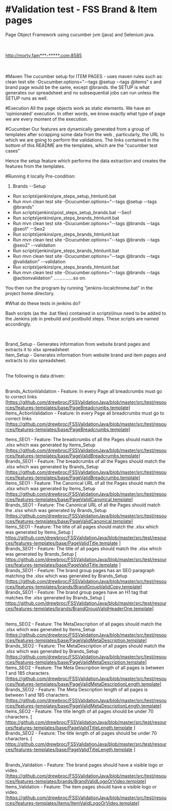 #Validation test - FSS Brand & Item pages
=====================

Page Object Framework using cucumber jvm (java) and Selenium java.<br><br><br>

http://morty.fam***-*****.com:8585<br><br><br>

#Maven
The cucumber setup for ITEM PAGES - uses maven rules such as:   clean test site -Dcucumber.options="--tags @setup --tags @items" s and brand page would be the same, except @brands.  the SETUP is what generates our spreadsheet and no subsequential jobs can run unless the SETUP runs as well.

#Execution
All the page objects work as static elements. We have an 'opinionated' execution. In other words, we know exactly what type of page we are every moment of the execution.

#Cucumber
Our features are dynamically generated from a group of templates after scrapping some data from the web , particularly, the URL to which we are going to perform the validations. The links contained in the bottom of this README are the templates, which are the "cucumber test cases"

Hence the setup feature which performs the data extraction and creates the features from the templates.

#Running it locally
Pre-condition: 

1. Brands
--Setup
- Run scripts\jenkins\pre_steps_setup_htmlunit.bat
- Run mvn clean test site -Dcucumber.options="--tags @setup --tags @brands"
- Run scripts\jenkins\post_steps_setup_brands.bat
--Seo1
- Run scripts\jenkins\pre_steps_brands_htmlunit.bat
- Run mvn clean test site -Dcucumber.options="--tags @brands --tags @seo1"
--Seo2
- Run scripts\jenkins\pre_steps_brands_htmlunit.bat
- Run mvn clean test site -Dcucumber.options="--tags @brands --tags @seo2"
--validation
- Run scripts\jenkins\pre_steps_brands_htmlunit.bat
- Run mvn clean test site -Dcucumber.options="--tags @brands --tags @validation"
--validation
- Run scripts\jenkins\pre_steps_brands_htmlunit.bat
- Run mvn clean test site -Dcucumber.options="--tags @brands --tags @actionvalidation"
...............so on.

You then run the program by running "jenkins-localchrome.bat"  in the project home directory.

#What do these tests in jenkins do?

Bash scripts (as the .bat files) contained in scripts\linux need to be added to the Jenkins job in prebuild and postbuild steps. These scripts are named accordingly.

<br>

Brand_Setup - Generates information from website brand pages and extracts it to xlsx spreadsheet <br>
Item_Setup - Generates information from website brand and item pages and extracts to xlsx spreadsheet. <br><br>

The following is data driven:<br><br>

Brands_ActionValidation - Feature: In every Page all breadcrumbs must go to correct links  [https://github.com/drewbroc/FSSValidationJava/blob/master/src/test/resources/features-templates/base/PageBreadcrumbs.template]<br>
Items_ActionValidation - Feature: In every Page all breadcrumbs must go to correct links  [https://github.com/drewbroc/FSSValidationJava/blob/master/src/test/resources/features-templates/base/PageBreadcrumbs.template]<br>

Items_SEO1 - Feature: The breadcrumbs of all the Pages should match the .xlsx which was generated by Items_Setup [https://github.com/drewbroc/FSSValidationJava/blob/master/src/test/resources/features-templates/base/PageValidBreadcrumbs.template]<br>
Brands_SEO1 - Feature: The breadcrumbs of all the Pages should match the .xlsx which was generated by Brands_Setup [https://github.com/drewbroc/FSSValidationJava/blob/master/src/test/resources/features-templates/base/PageValidBreadcrumbs.template]<br>
Items_SEO1 - Feature: The Canonical URL of all the Pages should match the .xlsx which was generated by Items_Setup [https://github.com/drewbroc/FSSValidationJava/blob/master/src/test/resources/features-templates/base/PageValidCanonical.template]<br>
Brands_SEO1 - Feature: The Canonical URL of all the Pages should match the .xlsx which was generated by Brands_Setup [https://github.com/drewbroc/FSSValidationJava/blob/master/src/test/resources/features-templates/base/PageValidCanonical.template]<br>
Items_SEO1 - Feature: The title of all pages should match the .xlsx which was generated by Items_Setup [ https://github.com/drewbroc/FSSValidationJava/blob/master/src/test/resources/features-templates/base/PageValidTitle.template ]<br>
Brands_SEO1 - Feature: The title of all pages should match the .xlsx which was generated by Brands_Setup [ https://github.com/drewbroc/FSSValidationJava/blob/master/src/test/resources/features-templates/base/PageValidTitle.template ]<br>
Brands_SEO1 - Feature: The brand group pages has an SEO paragraph matching the .xlsx which was generated by Brands_Setup [https://github.com/drewbroc/FSSValidationJava/blob/master/src/test/resources/features-templates/brands/BrandGroupValidCopy.template]<br>
Brands_SEO1 - Feature: The brand group pages have an H1 tag that matches the .xlsx generated by Brands_Setup [ https://github.com/drewbroc/FSSValidationJava/blob/master/src/test/resources/features-templates/brands/BrandGroupValidHeaderOne.template]<br><br>

Items_SEO2 - Feature: The MetaDescription of all pages should match the .xlsx which was generated by Items_Setup [https://github.com/drewbroc/FSSValidationJava/blob/master/src/test/resources/features-templates/base/PageValidMetaDescription.template]<br>
Brands_SEO2 - Feature: The MetaDescription of all pages should match the .xlsx which was generated by Brands_Setup [https://github.com/drewbroc/FSSValidationJava/blob/master/src/test/resources/features-templates/base/PageValidMetaDescription.template]<br>
Items_SEO2 - Feature: The Meta Description length of all pages is between 1 and 185 characters. [https://github.com/drewbroc/FSSValidationJava/blob/master/src/test/resources/features-templates/base/PageValidMetaDescriptionLength.template]<br>
Brands_SEO2 - Feature: The Meta Description length of all pages is between 1 and 185 characters. [https://github.com/drewbroc/FSSValidationJava/blob/master/src/test/resources/features-templates/base/PageValidMetaDescriptionLength.template]<br>
Items_SEO2 - Feature:  The title length of all pages should be under 70 characters. [ https://github.com/drewbroc/FSSValidationJava/blob/master/src/test/resources/features-templates/base/PageValidTitleLength.template ]<br>
Brands_SEO2 - Feature:  The title length of all pages should be under 70 characters. [ https://github.com/drewbroc/FSSValidationJava/blob/master/src/test/resources/features-templates/base/PageValidTitleLength.template ]<br><br>


Brands_Validation - Feature: The brand pages should have a visible logo or video.<br> [https://github.com/drewbroc/FSSValidationJava/blob/master/src/test/resources/features-templates/brands/BrandValidLogoOrVideo.template]<br>
Items_Validation - Feature: The item pages should have a visible logo or video. [https://github.com/drewbroc/FSSValidationJava/blob/master/src/test/resources/features-templates/items/ItemValidLogoOrVideo.template]
<br>



